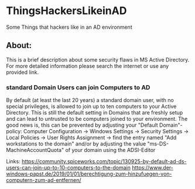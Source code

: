 # ThingsHackersLikeinAD
Some Things that hackers like in an AD environment

## About:
This is a brief description about some security flaws in MS Active Directory.
For more detailed information please search the internet or use any provided link.

### standard Domain Users can join Computers to AD
By default (at least the last 20 years) a standard domain user, with no special privileges, is allowed to join up to ten computers to your Active Directory.
This is still the default setting in Domains that are freshly setup and can lead to untrusted to be computers joined to your environment.
The good news is, this can be prevented by adjusting your "Default Domain"-policy:
Computer Configuration -> Windows Settings -> Security Settings -> Local Policies -> User Rights Assignment  -> find the entry named "Add workstations to the domain"
and/or by adjusting the value "ms-DS-MachineAccountQuota" of your domain using the ADSI-Editor

Links:
https://community.spiceworks.com/topic/130925-by-default-ad-ds-users-can-join-up-to-10-computers-to-the-domain
https://www.der-windows-papst.de/2019/01/01/berechtigung-zum-hinzufuegen-von-computern-zum-ad-entfernen/
